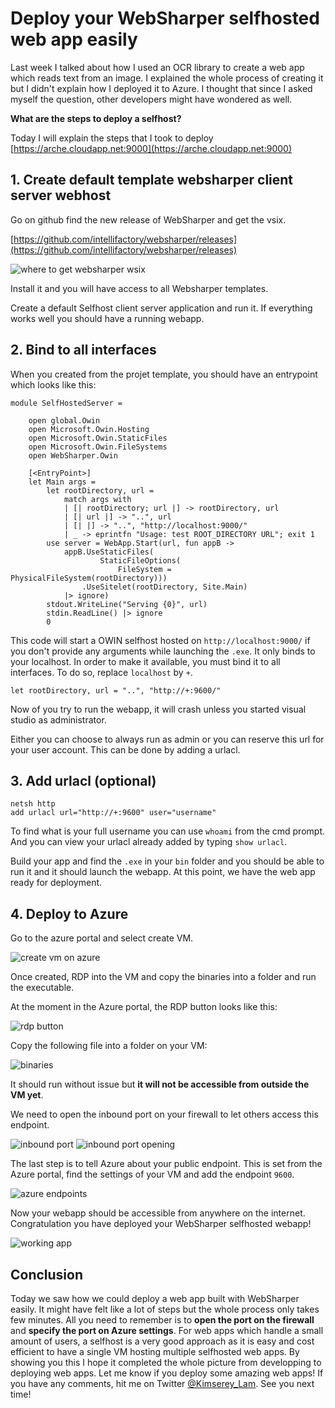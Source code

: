 # Deploy your WebSharper selfhosted web app easily

Last week I talked about how I used an OCR library to create a web app which reads text from an image.
I explained the whole process of creating it but I didn't explain how I deployed it to Azure.
I thought that since I asked myself the question, other developers might have wondered as well.

__What are the steps to deploy a selfhost?__

Today I will explain the steps that I took to deploy [https://arche.cloudapp.net:9000](https://arche.cloudapp.net:9000)

## 1. Create default template websharper client server webhost

Go on github find the new release of WebSharper and get the vsix.

[https://github.com/intellifactory/websharper/releases](https://github.com/intellifactory/websharper/releases)

![where to get websharper wsix](https://4.bp.blogspot.com/-D8sPvjtYs78/VzQ2rLM0sHI/AAAAAAAAAIM/6o-XtdZTJZQcRYJflw_zGCxSnbRsTDZAwCLcB/s200/download_vsix.png)

Install it and you will have access to all Websharper templates.

Create a default Selfhost client server application and run it.
If everything works well you should have a running webapp.

## 2. Bind to all interfaces

When you created from the projet template, you should have an entrypoint which looks like this:

```
module SelfHostedServer =

    open global.Owin
    open Microsoft.Owin.Hosting
    open Microsoft.Owin.StaticFiles
    open Microsoft.Owin.FileSystems
    open WebSharper.Owin

    [<EntryPoint>]
    let Main args =
        let rootDirectory, url =
            match args with
            | [| rootDirectory; url |] -> rootDirectory, url
            | [| url |] -> "..", url
            | [| |] -> "..", "http://localhost:9000/"
            | _ -> eprintfn "Usage: test ROOT_DIRECTORY URL"; exit 1
        use server = WebApp.Start(url, fun appB ->
            appB.UseStaticFiles(
                    StaticFileOptions(
                        FileSystem = PhysicalFileSystem(rootDirectory)))
                .UseSitelet(rootDirectory, Site.Main)
            |> ignore)
        stdout.WriteLine("Serving {0}", url)
        stdin.ReadLine() |> ignore
        0
```

This code will start a OWIN selfhost hosted on `http://localhost:9000/` if you don't provide any arguments while launching the `.exe`.
It only binds to your localhost.
In order to make it available, you must bind it to all interfaces.
To do so, replace `localhost` by `+`.
```
let rootDirectory, url = "..", "http://+:9600/"
```
Now of you try to run the webapp, it will crash unless you started visual studio as administrator.

Either you can choose to always run as admin or you can reserve this url for your user account.
This can be done by adding a urlacl.

## 3. Add urlacl (optional)

```
netsh http 
add urlacl url="http://+:9600" user="username"
```
To find what is your full username you can use `whoami` from the cmd prompt.
And you can view your urlacl already added by typing `show urlacl`.

Build your app and find the `.exe` in your `bin` folder and you should be able to run it and it should launch the webapp.
At this point, we have the web app ready for deployment.

## 4. Deploy to Azure

Go to the azure portal and select create VM.

![create vm on azure](https://2.bp.blogspot.com/-lzB8Yob4ZbM/VzQ7fui6XoI/AAAAAAAAAI0/lmn-LU682icjFX1MxVk80MbSSma4H7OmQCKgB/s1600/create_vm.png)

Once created, RDP into the VM and copy the binaries into a folder and run the executable.

At the moment in the Azure portal, the RDP button looks like this:

![rdp button](https://2.bp.blogspot.com/-_I2WKGGlQV0/VzQ7pSGi-lI/AAAAAAAAAIc/eWaRpQB_sEwsESFqreeREiH8xlxMv5iBACKgB/s200/Screen%2BShot%2B2016-05-12%2Bat%2B09.15.26.png)

Copy the following file into a folder on your VM:

![binaries](https://3.bp.blogspot.com/-7A79NqUDGjQ/VzQ7sf3KR1I/AAAAAAAAAIg/GVmBCQvOr6cKVTPj87iEXf61OeiD7d9jQCKgB/s1600/file_copy.png)

It should run without issue but __it will not be accessible from outside the VM yet__.

We need to open the inbound port on your firewall to let others access this endpoint.

![inbound port](https://3.bp.blogspot.com/-gLCSqup1A3g/VzQ7vQ_5LkI/AAAAAAAAAIk/HBrwUqXYDKgkznuUlzB55OQHSGbLxbI0QCKgB/s1600/inbound.png)
![inbound port opening](https://4.bp.blogspot.com/-HKJonRQFoQE/VzQ8-iW1syI/AAAAAAAAAJA/oOScdedJa6I2uuC2almJd7D5lDu7CPsmwCLcB/s1600/firewall_ports.png)

The last step is to tell Azure about your public endpoint. 
This is set from the Azure portal, find the settings of your VM and add the endpoint `9600`.

![azure endpoints](https://4.bp.blogspot.com/-y_PNUKQHaDo/VzQ707rkqkI/AAAAAAAAAI4/0fx8dVxLTRoJ2Wizm1eocH0lDpUfhjusQCKgB/s320/azure_endpoints.png)

Now your webapp should be accessible from anywhere on the internet.
Congratulation you have deployed your WebSharper selfhosted webapp!

![working app](https://4.bp.blogspot.com/-bUukM6wcVHQ/VzQ9yln5VkI/AAAAAAAAAJI/FM90Du-uCcg0bm7w4AwWq-wTQwFoKcSAwCLcB/s1600/working_app.png)

## Conclusion

Today we saw how we could deploy a web app built with WebSharper easily.
It might have felt like a lot of steps but the whole process only takes few minutes.
All you need to remember is to __open the port on the firewall__ and __specify the port on Azure settings__.
For web apps which handle a small amount of users, a selfhost is a very good approach as it is easy and
cost efficient to have a single VM hosting multiple selfhosted web apps.
By showing you this I hope it completed the whole picture from developping to deploying web apps.
Let me know if you deploy some amazing web apps! If you have any comments, hit me on Twitter [@Kimserey_Lam](https://twitter.com/Kimserey_Lam).
See you next time!
